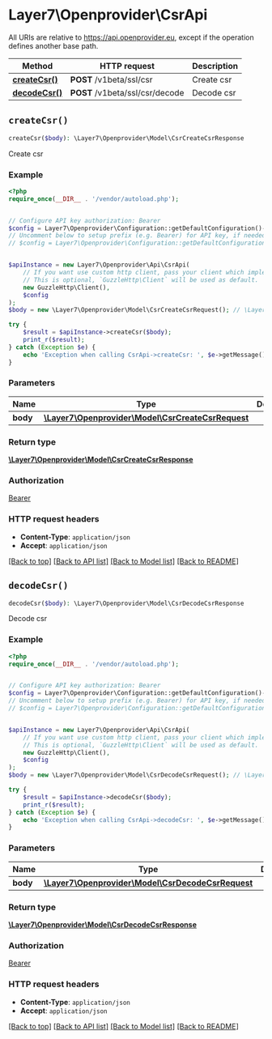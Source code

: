 # Layer7\Openprovider\CsrApi

All URIs are relative to https://api.openprovider.eu, except if the operation defines another base path.

| Method | HTTP request | Description |
| ------------- | ------------- | ------------- |
| [**createCsr()**](CsrApi.md#createCsr) | **POST** /v1beta/ssl/csr | Create csr |
| [**decodeCsr()**](CsrApi.md#decodeCsr) | **POST** /v1beta/ssl/csr/decode | Decode csr |


## `createCsr()`

```php
createCsr($body): \Layer7\Openprovider\Model\CsrCreateCsrResponse
```

Create csr

### Example

```php
<?php
require_once(__DIR__ . '/vendor/autoload.php');


// Configure API key authorization: Bearer
$config = Layer7\Openprovider\Configuration::getDefaultConfiguration()->setApiKey('Authorization', 'YOUR_API_KEY');
// Uncomment below to setup prefix (e.g. Bearer) for API key, if needed
// $config = Layer7\Openprovider\Configuration::getDefaultConfiguration()->setApiKeyPrefix('Authorization', 'Bearer');


$apiInstance = new Layer7\Openprovider\Api\CsrApi(
    // If you want use custom http client, pass your client which implements `GuzzleHttp\ClientInterface`.
    // This is optional, `GuzzleHttp\Client` will be used as default.
    new GuzzleHttp\Client(),
    $config
);
$body = new \Layer7\Openprovider\Model\CsrCreateCsrRequest(); // \Layer7\Openprovider\Model\CsrCreateCsrRequest

try {
    $result = $apiInstance->createCsr($body);
    print_r($result);
} catch (Exception $e) {
    echo 'Exception when calling CsrApi->createCsr: ', $e->getMessage(), PHP_EOL;
}
```

### Parameters

| Name | Type | Description  | Notes |
| ------------- | ------------- | ------------- | ------------- |
| **body** | [**\Layer7\Openprovider\Model\CsrCreateCsrRequest**](../Model/CsrCreateCsrRequest.md)|  | |

### Return type

[**\Layer7\Openprovider\Model\CsrCreateCsrResponse**](../Model/CsrCreateCsrResponse.md)

### Authorization

[Bearer](../../README.md#Bearer)

### HTTP request headers

- **Content-Type**: `application/json`
- **Accept**: `application/json`

[[Back to top]](#) [[Back to API list]](../../README.md#endpoints)
[[Back to Model list]](../../README.md#models)
[[Back to README]](../../README.md)

## `decodeCsr()`

```php
decodeCsr($body): \Layer7\Openprovider\Model\CsrDecodeCsrResponse
```

Decode csr

### Example

```php
<?php
require_once(__DIR__ . '/vendor/autoload.php');


// Configure API key authorization: Bearer
$config = Layer7\Openprovider\Configuration::getDefaultConfiguration()->setApiKey('Authorization', 'YOUR_API_KEY');
// Uncomment below to setup prefix (e.g. Bearer) for API key, if needed
// $config = Layer7\Openprovider\Configuration::getDefaultConfiguration()->setApiKeyPrefix('Authorization', 'Bearer');


$apiInstance = new Layer7\Openprovider\Api\CsrApi(
    // If you want use custom http client, pass your client which implements `GuzzleHttp\ClientInterface`.
    // This is optional, `GuzzleHttp\Client` will be used as default.
    new GuzzleHttp\Client(),
    $config
);
$body = new \Layer7\Openprovider\Model\CsrDecodeCsrRequest(); // \Layer7\Openprovider\Model\CsrDecodeCsrRequest

try {
    $result = $apiInstance->decodeCsr($body);
    print_r($result);
} catch (Exception $e) {
    echo 'Exception when calling CsrApi->decodeCsr: ', $e->getMessage(), PHP_EOL;
}
```

### Parameters

| Name | Type | Description  | Notes |
| ------------- | ------------- | ------------- | ------------- |
| **body** | [**\Layer7\Openprovider\Model\CsrDecodeCsrRequest**](../Model/CsrDecodeCsrRequest.md)|  | |

### Return type

[**\Layer7\Openprovider\Model\CsrDecodeCsrResponse**](../Model/CsrDecodeCsrResponse.md)

### Authorization

[Bearer](../../README.md#Bearer)

### HTTP request headers

- **Content-Type**: `application/json`
- **Accept**: `application/json`

[[Back to top]](#) [[Back to API list]](../../README.md#endpoints)
[[Back to Model list]](../../README.md#models)
[[Back to README]](../../README.md)
